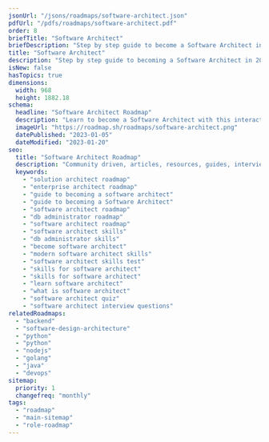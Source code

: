 ```yaml
---
jsonUrl: "/jsons/roadmaps/software-architect.json"
pdfUrl: "/pdfs/roadmaps/software-architect.pdf"
order: 8
briefTitle: "Software Architect"
briefDescription: "Step by step guide to become a Software Architect in 2023"
title: "Software Architect"
description: "Step by step guide to becoming a Software Architect in 2023"
isNew: false
hasTopics: true
dimensions:
  width: 968
  height: 1882.18
schema:
  headline: "Software Architect Roadmap"
  description: "Learn to become a Software Architect with this interactive step by step guide in 2023. We also have resources and short descriptions attached to the roadmap items so you can get everything you want to learn in one place."
  imageUrl: "https://roadmap.sh/roadmaps/software-architect.png"
  datePublished: "2023-01-05"
  dateModified: "2023-01-20"
seo:
  title: "Software Architect Roadmap"
  description: "Community driven, articles, resources, guides, interview questions, quizzes for DevOps. Learn to become a modern DevOps engineer by following the steps, skills, resources and guides listed in this roadmap."
  keywords:
    - "solution architect roadmap"
    - "enterprise architect roadmap"
    - "guide to becoming a software architect"
    - "guide to becoming a Software Architect"
    - "software architect roadmap"
    - "db administrator roadmap"
    - "software architect roadmap"
    - "software architect skills"
    - "db administrator skills"
    - "become software architect"
    - "modern software architect skills"
    - "software architect skills test"
    - "skills for software architect"
    - "skills for software architect"
    - "learn software architect"
    - "what is software architect"
    - "software architect quiz"
    - "software architect interview questions"
relatedRoadmaps:
  - "backend"
  - "software-design-architecture"
  - "python"
  - "python"
  - "nodejs"
  - "golang"
  - "java"
  - "devops"
sitemap:
  priority: 1
  changefreq: "monthly"
tags:
  - "roadmap"
  - "main-sitemap"
  - "role-roadmap"
---
```


